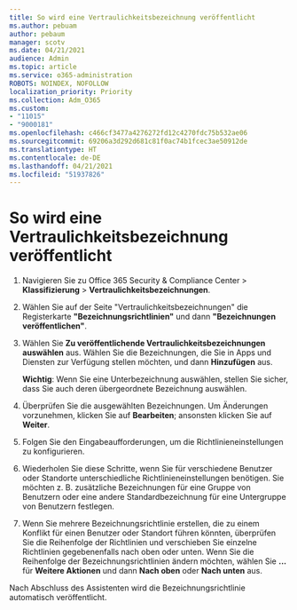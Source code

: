 ```yaml
---
title: So wird eine Vertraulichkeitsbezeichnung veröffentlicht
ms.author: pebuam
author: pebaum
manager: scotv
ms.date: 04/21/2021
audience: Admin
ms.topic: article
ms.service: o365-administration
ROBOTS: NOINDEX, NOFOLLOW
localization_priority: Priority
ms.collection: Adm_O365
ms.custom:
- "11015"
- "9000181"
ms.openlocfilehash: c466cf3477a4276272fd12c4270fdc75b532ae06
ms.sourcegitcommit: 69206a3d292d681c81f0ac74b1fcec3ae50912de
ms.translationtype: HT
ms.contentlocale: de-DE
ms.lasthandoff: 04/21/2021
ms.locfileid: "51937826"
---
```

# <a name="how-to-publish-a-sensitivity-label"></a>So wird eine Vertraulichkeitsbezeichnung veröffentlicht

1. Navigieren Sie zu Office 365 Security & Compliance Center > **Klassifizierung** > **Vertraulichkeitsbezeichnungen**.

1. Wählen Sie auf der Seite "Vertraulichkeitsbezeichnungen" die Registerkarte **"Bezeichnungsrichtlinien"** und dann **"Bezeichnungen veröffentlichen"**.

1. Wählen Sie **Zu veröffentlichende Vertraulichkeitsbezeichnungen auswählen** aus. Wählen Sie die Bezeichnungen, die Sie in Apps und Diensten zur Verfügung stellen möchten, und dann **Hinzufügen** aus.

    **Wichtig**: Wenn Sie eine Unterbezeichnung auswählen, stellen Sie sicher, dass Sie auch deren übergeordnete Bezeichnung auswählen.

1. Überprüfen Sie die ausgewählten Bezeichnungen. Um Änderungen vorzunehmen, klicken Sie auf **Bearbeiten**; ansonsten klicken Sie auf **Weiter**.

1. Folgen Sie den Eingabeaufforderungen, um die Richtlinieneinstellungen zu konfigurieren.

1. Wiederholen Sie diese Schritte, wenn Sie für verschiedene Benutzer oder Standorte unterschiedliche Richtlinieneinstellungen benötigen. Sie möchten z. B. zusätzliche Bezeichnungen für eine Gruppe von Benutzern oder eine andere Standardbezeichnung für eine Untergruppe von Benutzern festlegen.

1. Wenn Sie mehrere Bezeichnungsrichtlinie erstellen, die zu einem Konflikt für einen Benutzer oder Standort führen könnten, überprüfen Sie die Reihenfolge der Richtlinien und verschieben Sie einzelne Richtlinien gegebenenfalls nach oben oder unten. Wenn Sie die Reihenfolge der Bezeichnungsrichtlinien ändern möchten, wählen Sie **...** für **Weitere Aktionen** und dann **Nach oben** oder **Nach unten** aus.

Nach Abschluss des Assistenten wird die Bezeichnungsrichtlinie automatisch veröffentlicht.